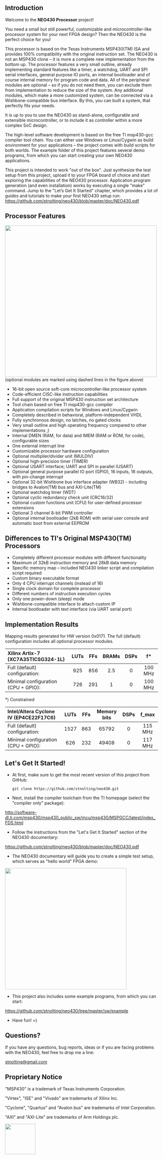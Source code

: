 ## Introduction

Welcome to the __NEO430 Processor__ project!

You need a small but still powerful, customizable and microcontroller-like
processor system for your next FPGA design? Then the NEO430 is the perfect
choice for you!

This processor is based on the Texas Instruments MSP430(TM) ISA and provides 100%
compatibility with the original instruction set. The NEO430 is not an MSP430
clone – it is more a complete new implementation from the bottom up. The
processor features a very small outline, already implementing standard
features like a timer, a watchdog, UART and SPI serial interfaces, general
purpose IO ports, an internal bootloader and of course internal memory for
program code and data. All of the peripheral modules are optional – so if you
do not need them, you can exclude them from implementation to reduce the size
of the system. Any additional modules, which make a more customized system,
can be connected via a Wishbone-compatible bus interface. By this, you can
built a system, that perfectly fits your needs.

It is up to you to use the NEO430 as stand-alone, configurable and extensible
microcontroller, or to include  it as controller within a more complex SoC
design.

The high-level software development is based on the free TI msp430-gcc
compiler tool chain. You can either use Windows or Linux/Cygwin as build
environment for your applications – the project comes with build scripts
for both worlds. The example folder of this project features several demo
programs, from which you can start creating your own NEO430 applications.

This project is intended to work "out of the box". Just synthesize the test
setup from this project, upload it to your FPGA board of choice and start
exploring the capabilities of the NEO430 processor. Application program
generation (and even installation) works by executing a single "make" command.
Jump to the "Let’s Get It Started" chapter, which provides a lot of guides and
tutorials to make your first NEO430 setup run:
https://github.com/stnolting/neo430/blob/master/doc/NEO430.pdf


## Processor Features

<img src="https://github.com/stnolting/neo430/blob/master/doc/figures/neo430_arch.png" width="500px"/>
(optional modules are marked using dashed lines in the figure above)



- 16-bit open source soft-core microcontroller-like processor system
- Code-efficient CISC-like instruction capabilities
- Full support of the original MSP430 instruction set architecture
- Tool chain based on free TI msp430-gcc compiler
- Application compilation scripts for Windows and Linux/Cygwin
- Completely described in behavioral, platform-independent VHDL
- Fully synchronous design, no latches, no gated clocks
- Very small outline and high operating frequency compared to other implementations ;)
- Internal DMEN (RAM, for data) and IMEM (RAM or ROM, for code), configurable sizes
- One external interrupt line
- Customizable processor hardware configuration
- Optional multiplier/divider unit (MULDIV)
- Optional high-precision timer (TIMER)
- Optional USART interface; UART and SPI in parallel (USART)
- Optional general purpose parallel IO port (GPIO), 16 inputs, 16 outputs, with pin-change interrupt
- Optional 32-bit Wishbone bus interface adapter (WB32) - including bridges to Avalon(TM) bus and AXI-Lite(TM)
- Optional watchdog timer (WDT)
- Optional cyclic redundancy check unit (CRC16/32)
- Optional custom functions unit (CFU) for user-defined processor extensions
- Optional 3 channel 8-bit PWM controller
- Optional internal bootloader (2kB ROM) with serial user console and automatic boot from external EEPROM


## Differences to TI's Original MSP430(TM) Processors

- Completely different processor modules with different functionality
- Maximum of 32kB instruction memory and 28kB data memory
- Specific memory map – included NEO430 linker script and compilation script required
- Custom binary executable format
- Only 4 CPU interrupt channels (instead of 16)
- Single clock domain for complete processor
- Different numbers of instruction execution cycles
- Only one power-down (sleep) mode
- Wishbone-compatible interface to attach custom IP
- Internal bootloader with text interface (via UART serial port)


## Implementation Results

Mapping results generated for HW version 0x0171. The full (default) configuration includes
all optional processor modules.

| __Xilinx Artix-7 (XC7A35TICSG324-1L)__  | LUTs | FFs | BRAMs | DSPs | f*      |
|:----------------------------------------|:----:|:---:|:-----:|:----:|:-------:|
| Full (default) configuration:           | 925  | 856 | 2.5   | 0    | 100 MHz |
| Minimal configuration (CPU + GPIO):     | 726  | 291 | 1     | 0    | 100 MHz |

*) Constrained

| __Intel/Altera Cyclone IV (EP4CE22F17C6)__  | LUTs | FFs | Memory bits | DSPs | f_max   |
|:--------------------------------------------|:----:|:---:|:-----------:|:----:|:-------:|
| Full (default) configuration:               | 1527 | 863 | 65792       | 0    | 115 MHz |
| Minimal configuration (CPU + GPIO):         |  626 | 232 | 49408       | 0    | 117 MHz |


## Let's Get It Started!

 * At first, make sure to get the most recent version of this project from GitHub:
 
    ~~~
    git clone https://github.com/stnolting/neo430.git
    ~~~

 * Next, install the compiler toolchain from the TI homepage (select the "compiler only" package):

  http://software-dl.ti.com/msp430/msp430_public_sw/mcu/msp430/MSPGCC/latest/index_FDS.html

 * Follow the instructions from the "Let's Get It Started" section of the NEO430 documentary:

  https://github.com/stnolting/neo430/blob/master/doc/NEO430.pdf

 * The NEO430 documentary will guide you to create a simple test setup, which serves as "hello world" FPGA demo: 

<img src="https://github.com/stnolting/neo430/blob/master/doc/figures/test_setup.jpg" width="400px"/>

 * This project also includes some example programs, from which you can start:

  https://github.com/stnolting/neo430/tree/master/sw/example

 * Have fun! =)


## Questions?

If you have any questions, bug reports, ideas or if you are facing problems with the NEO430, feel free to drop me a line:

  stnolting@gmail.com


## Proprietary Notice

"MSP430" is a trademark of Texas Instruments Corporation.

"Virtex", "ISE" and "Vivado" are trademarks of Xilinx Inc.

"Cyclone", "Quartus" and "Avalon bus" are trademarks of Intel Corporation.

"AXI" and "AXI-Lite" are trademarks of Arm Holdings plc.



<img src="https://github.com/stnolting/neo430/blob/master/doc/figures/oshw_logo.png" width="100px"/>
